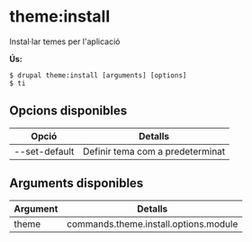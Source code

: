 # theme:install
Instal·lar temes per l'aplicació

**Ús:**
```
$ drupal theme:install [arguments] [options]
$ ti  
```

## Opcions disponibles
Opció | Detalls
-------|-------------
--set-default | Definir tema com a predeterminat

## Arguments disponibles
Argument | Detalls
---------|-------------
theme | commands.theme.install.options.module
